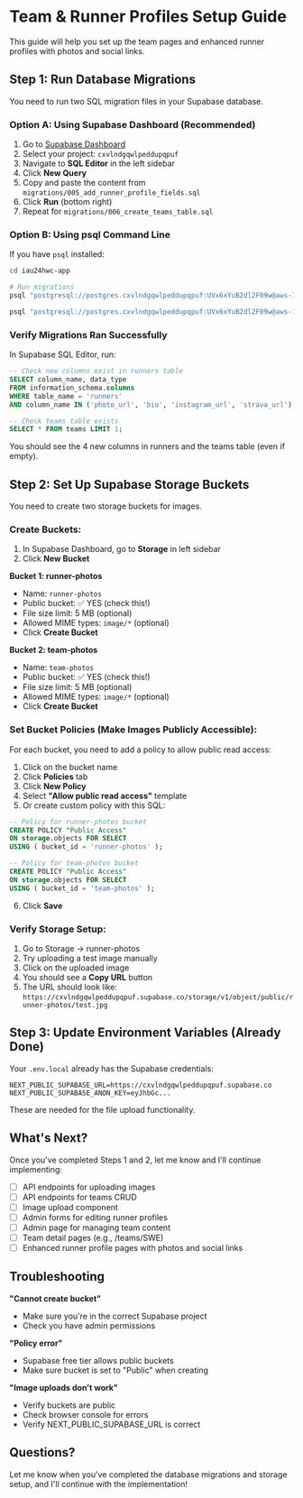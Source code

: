 # Team & Runner Profiles Setup Guide

This guide will help you set up the team pages and enhanced runner profiles with photos and social links.

## Step 1: Run Database Migrations

You need to run two SQL migration files in your Supabase database.

### Option A: Using Supabase Dashboard (Recommended)

1. Go to [Supabase Dashboard](https://app.supabase.com)
2. Select your project: `cxvlndgqwlpeddupqpuf`
3. Navigate to **SQL Editor** in the left sidebar
4. Click **New Query**
5. Copy and paste the content from `migrations/005_add_runner_profile_fields.sql`
6. Click **Run** (bottom right)
7. Repeat for `migrations/006_create_teams_table.sql`

### Option B: Using psql Command Line

If you have `psql` installed:

```bash
cd iau24hwc-app

# Run migrations
psql "postgresql://postgres.cxvlndgqwlpeddupqpuf:UVx6xYuB2dl2F09w@aws-1-eu-west-1.pooler.supabase.com:6543/postgres" -f migrations/005_add_runner_profile_fields.sql

psql "postgresql://postgres.cxvlndgqwlpeddupqpuf:UVx6xYuB2dl2F09w@aws-1-eu-west-1.pooler.supabase.com:6543/postgres" -f migrations/006_create_teams_table.sql
```

### Verify Migrations Ran Successfully

In Supabase SQL Editor, run:

```sql
-- Check new columns exist in runners table
SELECT column_name, data_type
FROM information_schema.columns
WHERE table_name = 'runners'
AND column_name IN ('photo_url', 'bio', 'instagram_url', 'strava_url');

-- Check teams table exists
SELECT * FROM teams LIMIT 1;
```

You should see the 4 new columns in runners and the teams table (even if empty).

## Step 2: Set Up Supabase Storage Buckets

You need to create two storage buckets for images.

### Create Buckets:

1. In Supabase Dashboard, go to **Storage** in left sidebar
2. Click **New Bucket**

**Bucket 1: runner-photos**
- Name: `runner-photos`
- Public bucket: ✅ YES (check this!)
- File size limit: 5 MB (optional)
- Allowed MIME types: `image/*` (optional)
- Click **Create Bucket**

**Bucket 2: team-photos**
- Name: `team-photos`
- Public bucket: ✅ YES (check this!)
- File size limit: 5 MB (optional)
- Allowed MIME types: `image/*` (optional)
- Click **Create Bucket**

### Set Bucket Policies (Make Images Publicly Accessible):

For each bucket, you need to add a policy to allow public read access:

1. Click on the bucket name
2. Click **Policies** tab
3. Click **New Policy**
4. Select **"Allow public read access"** template
5. Or create custom policy with this SQL:

```sql
-- Policy for runner-photos bucket
CREATE POLICY "Public Access"
ON storage.objects FOR SELECT
USING ( bucket_id = 'runner-photos' );

-- Policy for team-photos bucket
CREATE POLICY "Public Access"
ON storage.objects FOR SELECT
USING ( bucket_id = 'team-photos' );
```

6. Click **Save**

### Verify Storage Setup:

1. Go to Storage → runner-photos
2. Try uploading a test image manually
3. Click on the uploaded image
4. You should see a **Copy URL** button
5. The URL should look like: `https://cxvlndgqwlpeddupqpuf.supabase.co/storage/v1/object/public/runner-photos/test.jpg`

## Step 3: Update Environment Variables (Already Done)

Your `.env.local` already has the Supabase credentials:
```
NEXT_PUBLIC_SUPABASE_URL=https://cxvlndgqwlpeddupqpuf.supabase.co
NEXT_PUBLIC_SUPABASE_ANON_KEY=eyJhbGc...
```

These are needed for the file upload functionality.

## What's Next?

Once you've completed Steps 1 and 2, let me know and I'll continue implementing:

- [ ] API endpoints for uploading images
- [ ] API endpoints for teams CRUD
- [ ] Image upload component
- [ ] Admin forms for editing runner profiles
- [ ] Admin page for managing team content
- [ ] Team detail pages (e.g., /teams/SWE)
- [ ] Enhanced runner profile pages with photos and social links

## Troubleshooting

**"Cannot create bucket"**
- Make sure you're in the correct Supabase project
- Check you have admin permissions

**"Policy error"**
- Supabase free tier allows public buckets
- Make sure bucket is set to "Public" when creating

**"Image uploads don't work"**
- Verify buckets are public
- Check browser console for errors
- Verify NEXT_PUBLIC_SUPABASE_URL is correct

## Questions?

Let me know when you've completed the database migrations and storage setup, and I'll continue with the implementation!

